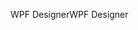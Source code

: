 <span data-ttu-id="2032c-101">WPF Designer</span><span class="sxs-lookup"><span data-stu-id="2032c-101">WPF Designer</span></span>